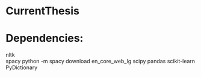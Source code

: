 # CurrentThesis

# Dependencies:
nltk  
spacy
  python -m spacy download en_core_web_lg
scipy
pandas
scikit-learn
PyDictionary
